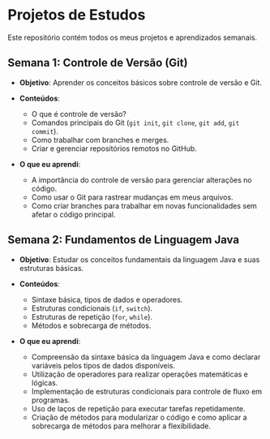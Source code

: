 # Projetos de Estudos

Este repositório contém todos os meus projetos e aprendizados semanais.

## Semana 1: Controle de Versão (Git)

- **Objetivo**: Aprender os conceitos básicos sobre controle de versão e Git.
- **Conteúdos**:
  - O que é controle de versão?
  - Comandos principais do Git (`git init`, `git clone`, `git add`, `git commit`).
  - Como trabalhar com branches e merges.
  - Criar e gerenciar repositórios remotos no GitHub.

- **O que eu aprendi**:
  - A importância do controle de versão para gerenciar alterações no código.
  - Como usar o Git para rastrear mudanças em meus arquivos.
  - Como criar branches para trabalhar em novas funcionalidades sem afetar o código principal.

## Semana 2: Fundamentos de Linguagem Java

- **Objetivo**: Estudar os conceitos fundamentais da linguagem Java e suas estruturas básicas.
  
- **Conteúdos**:
  - Sintaxe básica, tipos de dados e operadores.
  - Estruturas condicionais (`if`, `switch`).
  - Estruturas de repetição (`for`, `while`).
  - Métodos e sobrecarga de métodos.

- **O que eu aprendi**:
  - Compreensão da sintaxe básica da linguagem Java e como declarar variáveis pelos tipos de dados disponíveis.
  - Utilização de operadores para realizar operações matemáticas e lógicas.
  - Implementação de estruturas condicionais para controle de fluxo em programas.
  - Uso de laços de repetição para executar tarefas repetidamente.
  - Criação de métodos para modularizar o código e como aplicar a sobrecarga de métodos para melhorar a flexibilidade.

